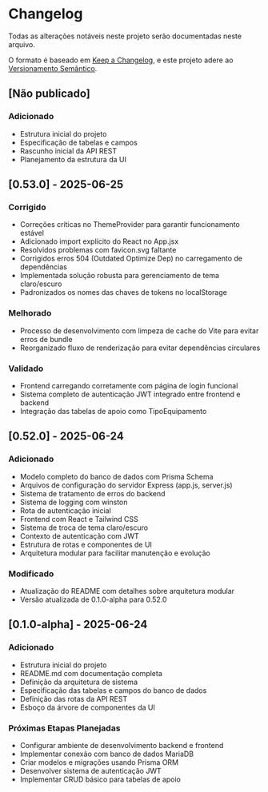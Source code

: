 # Changelog

Todas as alterações notáveis neste projeto serão documentadas neste arquivo.

O formato é baseado em [Keep a Changelog](https://keepachangelog.com/pt-BR/1.0.0/),
e este projeto adere ao [Versionamento Semântico](https://semver.org/lang/pt-BR/spec/v2.0.0.html).

## [Não publicado]

### Adicionado
- Estrutura inicial do projeto
- Especificação de tabelas e campos
- Rascunho inicial da API REST
- Planejamento da estrutura da UI

## [0.53.0] - 2025-06-25

### Corrigido
- Correções críticas no ThemeProvider para garantir funcionamento estável
- Adicionado import explícito do React no App.jsx
- Resolvidos problemas com favicon.svg faltante
- Corrigidos erros 504 (Outdated Optimize Dep) no carregamento de dependências
- Implementada solução robusta para gerenciamento de tema claro/escuro
- Padronizados os nomes das chaves de tokens no localStorage

### Melhorado
- Processo de desenvolvimento com limpeza de cache do Vite para evitar erros de bundle
- Reorganizado fluxo de renderização para evitar dependências circulares

### Validado
- Frontend carregando corretamente com página de login funcional
- Sistema completo de autenticação JWT integrado entre frontend e backend
- Integração das tabelas de apoio como TipoEquipamento

## [0.52.0] - 2025-06-24

### Adicionado
- Modelo completo do banco de dados com Prisma Schema
- Arquivos de configuração do servidor Express (app.js, server.js)
- Sistema de tratamento de erros do backend
- Sistema de logging com winston
- Rota de autenticação inicial
- Frontend com React e Tailwind CSS
- Sistema de troca de tema claro/escuro
- Contexto de autenticação com JWT
- Estrutura de rotas e componentes de UI
- Arquitetura modular para facilitar manutenção e evolução

### Modificado
- Atualização do README com detalhes sobre arquitetura modular
- Versão atualizada de 0.1.0-alpha para 0.52.0

## [0.1.0-alpha] - 2025-06-24

### Adicionado

- Estrutura inicial do projeto
- README.md com documentação completa
- Definição da arquitetura de sistema
- Especificação das tabelas e campos do banco de dados
- Definição das rotas da API REST
- Esboço da árvore de componentes da UI

### Próximas Etapas Planejadas

- Configurar ambiente de desenvolvimento backend e frontend
- Implementar conexão com banco de dados MariaDB
- Criar modelos e migrações usando Prisma ORM
- Desenvolver sistema de autenticação JWT
- Implementar CRUD básico para tabelas de apoio
